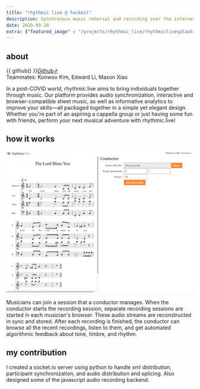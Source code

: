 ```yaml
---
title: "rhythmic live @ hackmit"
description: Synchronous music rehersal and recording over the internet. Won NASDAQ Live Music challenge.
date: 2020-09-20
extra: {"featured_image" : "/projects/rhythmic_live/rhythmiclivesplash.png"}
---
```

## about

{{ github() }}[Github⇗](http://github.com/rhythmic-live)  
Teammates: Konwoo Kim, Edward Li, Mason Xiao

In a post-COVID world, rhythmic.live aims to bring individuals together through music. Our platform provides audio synchronization, interactive and browser-compatible sheet music, as well as informative analytics to improve your skills—all packaged together in a simple yet elegant design. Whether you're part of an aspiring a cappella group or just having some fun with friends, perform your next musical adventure with rhythmic.live!

## how it works

<img src='/projects/rhythmic_live/rhythmiclivesplash.png'>

Musicians can join a session that a conductor manages. When the conductor starts the recording session, separate recording sessions are started in each musician's browser. These audio streams are reconstructed in sync and stored. After each recording is finished, the conductor can browse all the recent recordings, listen to them, and get automated algorithmic feedback about tone, timbre, and rhythm.

## my contribution

I created a socket.io server using python to handle xml distribution, participant synchronization, and audio distribution and splicing. Also designed some of the javascript audio recording backend.